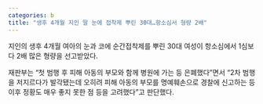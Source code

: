 ```yaml
---
categories: b
title: "생후 4개월 지인 딸 눈에 접착제 뿌린 30대…항소심서 형량 2배"
---
```

  지인의 생후 4개월 여아의 눈과 코에 순간접착제를 뿌린 30대 여성이 항소심에서 1심보다 2배 많은 형량을 선고받았다.
 
재판부는 “첫 범행 후 피해 아동의 부모와 함께 병원에 가는 등 은폐했다”면서 “2차 범행을 저지르다가 발각됐는데 오히려 피해 아동의 부모를 명예훼손으로 경찰에 신고하는 등 이후 정황도 매우 좋지 못한 점 등을 고려했다”고 판단했다.
